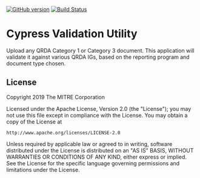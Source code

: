[![GitHub version](https://badge.fury.io/gh/projectcypress%2Fcypress-validation-utility.svg)](https://badge.fury.io/gh/projectcypress%2Fcypress-validation-utility)
[![Build Status](https://travis-ci.com/projectcypress/cypress-validation-utility.svg?branch=master)](https://travis-ci.com/projectcypress/cypress-validation-utility)

# Cypress Validation Utility

Upload any QRDA Category 1 or Category 3 document. This application will validate it against various QRDA IGs, based on the reporting program and document type chosen.

License
-------

Copyright 2019 The MITRE Corporation

Licensed under the Apache License, Version 2.0 (the "License");
you may not use this file except in compliance with the License.
You may obtain a copy of the License at

    http://www.apache.org/licenses/LICENSE-2.0

Unless required by applicable law or agreed to in writing, software
distributed under the License is distributed on an "AS IS" BASIS,
WITHOUT WARRANTIES OR CONDITIONS OF ANY KIND, either express or implied.
See the License for the specific language governing permissions and
limitations under the License.
